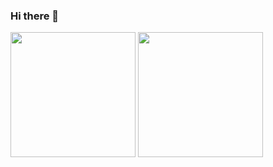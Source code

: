 ### Hi there 👋
<div style="width:100%">
  <img height=200 align="center" src="https://github-readme-stats.vercel.app/api?username=menxli&show_icons=true&theme=dracula&hide_rank=true">
  <img height=200 align="center" src="https://github-readme-stats.vercel.app/api/top-langs/?username=menxli&layout=compact&langs_count=8&hide=html,css&theme=dracula">
</div>

<!--
<div style="width:100%">
  <img src="http://github-profile-summary-cards.vercel.app/api/cards/profile-details?username=menxli&theme=monokai">
</div>
-->
